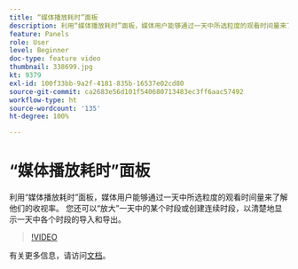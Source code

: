 ```yaml
---
title: “媒体播放耗时”面板
description: 利用“媒体播放耗时”面板，媒体用户能够通过一天中所选粒度的观看时间量来了解他们的收视率。 您还可以“放大”一天中的某个时段或创建连续时段，以清楚地显示一天中各个时段的导入和导出。
feature: Panels
role: User
level: Beginner
doc-type: feature video
thumbnail: 338699.jpg
kt: 9379
exl-id: 100f33bb-9a2f-4181-835b-16537e02cd80
source-git-commit: ca2683e56d101f540680713483ec3ff6aac57492
workflow-type: ht
source-wordcount: '135'
ht-degree: 100%

---
```


# “媒体播放耗时”面板

利用“媒体播放耗时”面板，媒体用户能够通过一天中所选粒度的观看时间量来了解他们的收视率。 您还可以“放大”一天中的某个时段或创建连续时段，以清楚地显示一天中各个时段的导入和导出。

>[!VIDEO](https://video.tv.adobe.com/v/338699/?quality=12&learn=on)

有关更多信息，请访问[文档](https://experienceleague.adobe.com/docs/media-analytics/using/media-reports/media-workspace-panels/media-playback-time-spent.html)。

